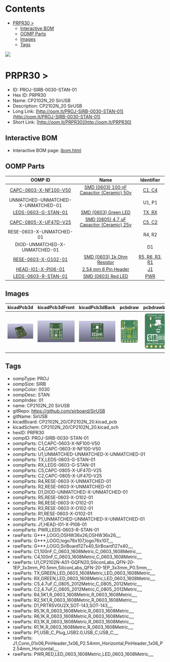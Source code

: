 



Contents
========

* [PRPR30 > ](#prpr30--)
	* [Interactive BOM](#interactive-bom)
	* [OOMP Parts](#oomp-parts)
	* [Images](#images)
	* [Tags](#tags)
  
![][im]
# PRPR30 > 

- ID: PROJ-SIRB-0030-STAN-01
- Hex ID: PRPR30
- Name: CP2102N_20 SirUSB
- Description: CP2102N_20 SirUSB
- Long Link: [http://oom.lt/PROJ-SIRB-0030-STAN-01](http://oom.lt/PROJ-SIRB-0030-STAN-01)
- Short Link: [http://oom.lt/PRPR30](http://oom.lt/PRPR30)

## Interactive BOM

- Interactive BOM page: [ibom.html](https://htmlpreview.github.io/?https://github.com/oomlout/oomlout_OOMP_projects/blob/main/PROJ-SIRB-0030-STAN-01/kicad/bom/ibom.html)

## OOMP Parts
  

|OOMP ID|Name|Identifier|
| :---: | :---: | :---: |
|[CAPC-0603-X-NF100-V50](https://github.com/oomlout/oomlout_OOMP_parts/tree/main/CAPC-0603-X-NF100-V50/)|[SMD (0603) 100 nF Capacitor (Ceramic) 50v](https://github.com/oomlout/oomlout_OOMP_parts/tree/main/CAPC-0603-X-NF100-V50/)|[C1, C4](https://github.com/oomlout/oomlout_OOMP_parts/tree/main/CAPC-0603-X-NF100-V50/)|
|UNMATCHED-UNMATCHED-X-UNMATCHED-01||U1, P1|
|[LEDS-0603-G-STAN-01](https://github.com/oomlout/oomlout_OOMP_parts/tree/main/LEDS-0603-G-STAN-01/)|[SMD (0603) Green LED](https://github.com/oomlout/oomlout_OOMP_parts/tree/main/LEDS-0603-G-STAN-01/)|[TX, RX](https://github.com/oomlout/oomlout_OOMP_parts/tree/main/LEDS-0603-G-STAN-01/)|
|[CAPC-0805-X-UF47D-V25](https://github.com/oomlout/oomlout_OOMP_parts/tree/main/CAPC-0805-X-UF47D-V25/)|[SMD (0805) 4.7 uF Capacitor (Ceramic) 25v](https://github.com/oomlout/oomlout_OOMP_parts/tree/main/CAPC-0805-X-UF47D-V25/)|[C5, C2](https://github.com/oomlout/oomlout_OOMP_parts/tree/main/CAPC-0805-X-UF47D-V25/)|
|RESE-0603-X-UNMATCHED-01||R4, R2|
|DIOD-UNMATCHED-X-UNMATCHED-01||D1|
|[RESE-0603-X-O102-01](https://github.com/oomlout/oomlout_OOMP_parts/tree/main/RESE-0603-X-O102-01/)|[SMD (0603) 1k Ohm Resistor](https://github.com/oomlout/oomlout_OOMP_parts/tree/main/RESE-0603-X-O102-01/)|[R5, R6, R3, R1](https://github.com/oomlout/oomlout_OOMP_parts/tree/main/RESE-0603-X-O102-01/)|
|[HEAD-I01-X-PI06-01](https://github.com/oomlout/oomlout_OOMP_parts/tree/main/HEAD-I01-X-PI06-01/)|[2.54 mm 6 Pin Header](https://github.com/oomlout/oomlout_OOMP_parts/tree/main/HEAD-I01-X-PI06-01/)|[J1](https://github.com/oomlout/oomlout_OOMP_parts/tree/main/HEAD-I01-X-PI06-01/)|
|[LEDS-0603-R-STAN-01](https://github.com/oomlout/oomlout_OOMP_parts/tree/main/LEDS-0603-R-STAN-01/)|[SMD (0603) Red LED](https://github.com/oomlout/oomlout_OOMP_parts/tree/main/LEDS-0603-R-STAN-01/)|[PWR](https://github.com/oomlout/oomlout_OOMP_parts/tree/main/LEDS-0603-R-STAN-01/)|

## Images
  
  

|kicadPcb3d|kicadPcb3dFront|kicadPcb3dBack|pcbdraw|pcbdrawback|
| :---: | :---: | :---: | :---: | :---: |
|[![kicadPcb3d](kicadPcb3d_140.png)](kicadPcb3d.png)|[![kicadPcb3dFront](kicadPcb3dFront_140.png)](kicadPcb3dFront.png)|[![kicadPcb3dBack](kicadPcb3dBack_140.png)](kicadPcb3dBack.png)|[![pcbdraw](pcbdraw_140.png)](pcbdraw.png)|[![pcbdrawback](pcbdrawBack_140.png)](pcbdrawBack.png)|

## Tags

- oompType: PROJ
- oompSize: SIRB
- oompColor: 0030
- oompDesc: STAN
- oompIndex: 01
- name: CP2102N_20 SirUSB
- gitRepo: https://github.com/sirboard/SirUSB
- gitName: SirUSB
- kicadBoard: CP2102N_20/CP2102N_20.kicad_pcb
- kicadSchem: CP2102N_20/CP2102N_20.kicad_sch
- hexID: PRPR30
- oompID: PROJ-SIRB-0030-STAN-01
- oompParts: C1,CAPC-0603-X-NF100-V50
- oompParts: C4,CAPC-0603-X-NF100-V50
- oompParts: U1,UNMATCHED-UNMATCHED-X-UNMATCHED-01
- oompParts: TX,LEDS-0603-G-STAN-01
- oompParts: RX,LEDS-0603-G-STAN-01
- oompParts: C5,CAPC-0805-X-UF47D-V25
- oompParts: C2,CAPC-0805-X-UF47D-V25
- oompParts: R4,RESE-0603-X-UNMATCHED-01
- oompParts: R2,RESE-0603-X-UNMATCHED-01
- oompParts: D1,DIOD-UNMATCHED-X-UNMATCHED-01
- oompParts: R5,RESE-0603-X-O102-01
- oompParts: R6,RESE-0603-X-O102-01
- oompParts: R3,RESE-0603-X-O102-01
- oompParts: R1,RESE-0603-X-O102-01
- oompParts: P1,UNMATCHED-UNMATCHED-X-UNMATCHED-01
- oompParts: J1,HEAD-I01-X-PI06-01
- oompParts: PWR,LEDS-0603-R-STAN-01
- rawParts: G***,LOGO,OSHW36x26,OSHW36x26,,,,
- rawParts: G***,LOGO,logo76x107,logo76x107,,,,
- rawParts: G***,LOGO,SirBoard127x40,SirBoard127x40,,,,
- rawParts: C1,100nF,C_0603_1608Metric,C_0603_1608Metric,,,,
- rawParts: C4,100nF,C_0603_1608Metric,C_0603_1608Metric,,,,
- rawParts: U1,CP2102N-A01-GQFN20,SiliconLabs_QFN-20-1EP_3x3mm_P0.5mm,SiliconLabs_QFN-20-1EP_3x3mm_P0.5mm,,,,
- rawParts: TX,GREEN,LED_0603_1608Metric,LED_0603_1608Metric,,,,
- rawParts: RX,GREEN,LED_0603_1608Metric,LED_0603_1608Metric,,,,
- rawParts: C5,4.7uF,C_0805_2012Metric,C_0805_2012Metric,,,,
- rawParts: C2,4.7uF,C_0805_2012Metric,C_0805_2012Metric,,,,
- rawParts: R4,5K1,R_0603_1608Metric,R_0603_1608Metric,,,,
- rawParts: R2,5K1,R_0603_1608Metric,R_0603_1608Metric,,,,
- rawParts: D1,PRTR5V0U2X,SOT-143,SOT-143,,,,
- rawParts: R5,1K,R_0603_1608Metric,R_0603_1608Metric,,,,
- rawParts: R6,1K,R_0603_1608Metric,R_0603_1608Metric,,,,
- rawParts: R3,1K,R_0603_1608Metric,R_0603_1608Metric,,,,
- rawParts: R1,1K,R_0603_1608Metric,R_0603_1608Metric,,,,
- rawParts: P1,USB_C_Plug_USB2.0,USB_C,USB_C,,,,
- rawParts: J1,Conn_01x06,PinHeader_1x06_P2.54mm_Horizontal,PinHeader_1x06_P2.54mm_Horizontal,,,,
- rawParts: PWR,RED,LED_0603_1608Metric,LED_0603_1608Metric,,,,



[im]: kicadPcb3d_450.png
